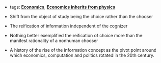 - tags: **[Economics](../notes/Economics)**, **[Economics inherits from physics](../notes/Economics_inherits_from_physics)**

- Shift from the object of study being the choice rather than the chooser 
- The reification of information independent of the cognizer 
- Nothing better exemplified the reification of choice more than the manifest rationality of a nonhuman chooser 
- A history of the rise of the information concept as the pivot point around which economics, computation and politics rotated in the 20th century. 